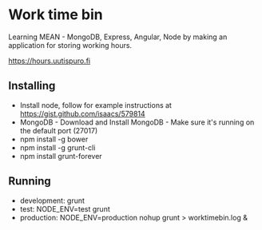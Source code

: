 Work time bin
=========

Learning MEAN - MongoDB, Express, Angular, Node by making an application for storing working hours.

https://hours.uutispuro.fi

Installing
---
* Install node, follow for example instructions at https://gist.github.com/isaacs/579814
* MongoDB - Download and Install MongoDB - Make sure it's running on the default port (27017)
* npm install -g bower
* npm install -g grunt-cli
* npm install grunt-forever

Running
---
* development: grunt
* test: NODE_ENV=test grunt
* production: NODE_ENV=production nohup grunt > worktimebin.log &